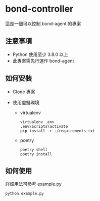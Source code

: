 # bond-controller

這是一個可以控制 bond-agent 的專案

## 注意事項
* Python 使用至少 3.8.0 以上
* 此專案需先行運作 bond-agent

## 如何安裝

* Clone 專案
  
* 使用虛擬環境
  * virtualenv
  
    ```shell
    virtualenv .env
    .env\Scripts\activate
    pip install -r ./requirements.txt
    ```

  * poetry

    ```shell
    poetry shell
    poetry install
    ```

## 如何使用

詳細用法可參考 example.py

```shell
python example.py
```